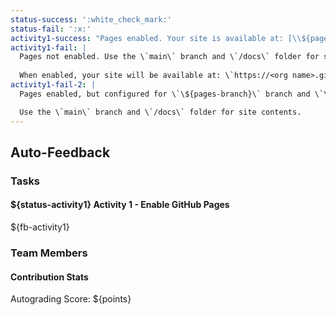 ```yaml
---
status-success: ':white_check_mark:'
status-fail: ':x:'
activity1-success: "Pages enabled. Your site is available at: [\\${pages-url}](\\${pages-url})"
activity1-fail: |
  Pages not enabled. Use the \`main\` branch and \`/docs\` folder for site contents.
  
  When enabled, your site will be available at: \`https://<org name>.github.io/<repo name>\`
activity1-fail-2: |
  Pages enabled, but configured for \`\${pages-branch}\` branch and \`\${pages-path}\` folder.

  Use the \`main\` branch and \`/docs\` folder for site contents.
---
```


## Auto-Feedback

### Tasks

#### ${status-activity1} Activity 1 - Enable GitHub Pages

${fb-activity1}

### Team Members

#### Contribution Stats

Autograding Score: ${points}
